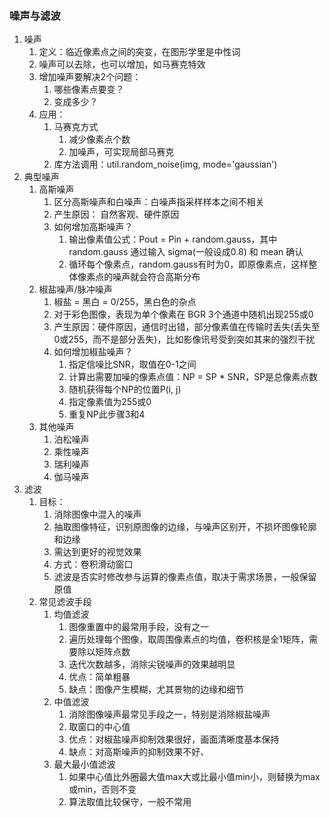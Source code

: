 ### 噪声与滤波
1. 噪声
    1. 定义：临近像素点之间的突变，在图形学里是中性词
    2. 噪声可以去除，也可以增加，如马赛克特效
    3. 增加噪声要解决2个问题：
        1. 哪些像素点要变？
        2. 变成多少？
    4. 应用：
        1. 马赛克方式
            1. 减少像素点个数
            2. 加噪声，可实现局部马赛克
        2. 库方法调用：util.random_noise(img, mode='gaussian')
2. 典型噪声
    1. 高斯噪声
        1. 区分高斯噪声和白噪声：白噪声指采样样本之间不相关
        2. 产生原因： 自然客观、硬件原因
        3. 如何增加高斯噪声？
            1. 输出像素值公式：Pout = Pin + random.gauss，其中random.gauss 通过输入 sigma(一般设成0.8) 和 mean 确认
            2. 循环每个像素点，random.gauss有时为0，即原像素点，这样整体像素点的噪声就会符合高斯分布
    2. 椒盐噪声/脉冲噪声
        1. 椒盐 = 黑白 = 0/255，黑白色的杂点
        2. 对于彩色图像，表现为单个像素在 BGR 3个通道中随机出现255或0
        3. 产生原因：硬件原因，通信时出错，部分像素值在传输时丢失(丢失至0或255，而不是部分丢失)，比如影像讯号受到突如其来的强烈干扰
        4. 如何增加椒盐噪声？
            1. 指定信噪比SNR，取值在0-1之间
            2. 计算出需要加噪的像素点值：NP = SP * SNR，SP是总像素点数
            3. 随机获得每个NP的位置P(i, j)
            4. 指定像素值为255或0
            5. 重复NP此步骤3和4
    3. 其他噪声
        1. 泊松噪声
        2. 乘性噪声
        3. 瑞利噪声
        4. 伽马噪声
3. 滤波
    1. 目标：
        1. 消除图像中混入的噪声
        2. 抽取图像特征，识别原图像的边缘，与噪声区别开，不损坏图像轮廓和边缘
        3. 需达到更好的视觉效果
        4. 方式：卷积滑动窗口
        5. 滤波是否实时修改参与运算的像素点值，取决于需求场景，一般保留原值
    2. 常见滤波手段
        1. 均值滤波
            1. 图像重置中的最常用手段，没有之一
            2. 遍历处理每个图像，取周围像素点的均值，卷积核是全1矩阵，需要除以矩阵点数
            3. 迭代次数越多，消除尖锐噪声的效果越明显
            4. 优点：简单粗暴
            5. 缺点：图像产生模糊，尤其景物的边缘和细节
        2. 中值滤波
            1. 消除图像噪声最常见手段之一，特别是消除椒盐噪声
            2. 取窗口的中心值
            3. 优点：对椒盐噪声抑制效果很好，画面清晰度基本保持
            4. 缺点：对高斯噪声的抑制效果不好、
        3. 最大最小值滤波
            1. 如果中心值比外圈最大值max大或比最小值min小，则替换为max或min，否则不变
            2. 算法取值比较保守，一般不常用
